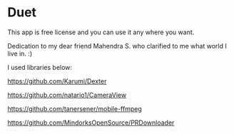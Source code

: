 # Duet
This app is free license and you can use it any where you want.

Dedication to my dear friend Mahendra S. who clarified to me what world I live in. :)

I used libraries below:

https://github.com/Karumi/Dexter

https://github.com/natario1/CameraView

https://github.com/tanersener/mobile-ffmpeg

https://github.com/MindorksOpenSource/PRDownloader
